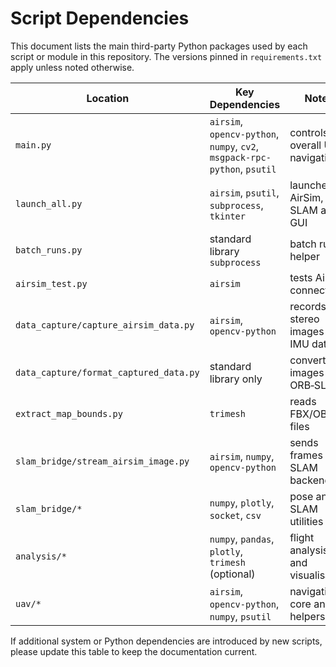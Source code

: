 # Script Dependencies

This document lists the main third-party Python packages used by each script or module in this repository. The versions pinned in `requirements.txt` apply unless noted otherwise.

| Location | Key Dependencies | Notes |
|---------|-----------------|------|
| `main.py` | `airsim`, `opencv-python`, `numpy`, `cv2`, `msgpack-rpc-python`, `psutil` | controls overall UAV navigation |
| `launch_all.py` | `airsim`, `psutil`, `subprocess`, `tkinter` | launches AirSim, SLAM and GUI |
| `batch_runs.py` | standard library `subprocess` | batch run helper |
| `airsim_test.py` | `airsim` | tests AirSim connection |
| `data_capture/capture_airsim_data.py` | `airsim`, `opencv-python` | records stereo images and IMU data |
| `data_capture/format_captured_data.py` | standard library only | converts images for ORB‑SLAM |
| `extract_map_bounds.py` | `trimesh` | reads FBX/OBJ files |
| `slam_bridge/stream_airsim_image.py` | `airsim`, `numpy`, `opencv-python` | sends frames to SLAM backend |
| `slam_bridge/*` | `numpy`, `plotly`, `socket`, `csv` | pose and SLAM utilities |
| `analysis/*` | `numpy`, `pandas`, `plotly`, `trimesh` (optional) | flight analysis and visualisation |
| `uav/*` | `airsim`, `opencv-python`, `numpy`, `psutil` | navigation core and helpers |

If additional system or Python dependencies are introduced by new scripts, please update this table to keep the documentation current.
